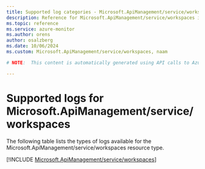 ```yaml
---
title: Supported log categories - Microsoft.ApiManagement/service/workspaces
description: Reference for Microsoft.ApiManagement/service/workspaces in Azure Monitor Logs.
ms.topic: reference
ms.service: azure-monitor
ms.author: orens
author: osalzberg
ms.date: 10/06/2024
ms.custom: Microsoft.ApiManagement/service/workspaces, naam

# NOTE:  This content is automatically generated using API calls to Azure. Any edits made on these files will be overwritten in the next run of the script. 

---
```





# Supported logs for Microsoft.ApiManagement/service/workspaces  
The following table lists the types of logs available for the Microsoft.ApiManagement/service/workspaces resource type.
  

  
[!INCLUDE [Microsoft.ApiManagement/service/workspaces](~/reusable-content/ce-skilling/azure/includes/azure-monitor/reference/logs/microsoft-apimanagement-service-workspaces-logs-include.md)]  
  

